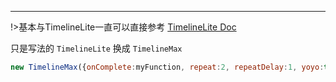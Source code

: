 ----

!>基本与TimelineLite一直可以直接参考 [TimelineLite Doc](Team/TweenMax/TimelineLite.md)

只是写法的 `TimelineLite`  换成 `TimelineMax`
```js
new TimelineMax({onComplete:myFunction, repeat:2, repeatDelay:1, yoyo:true});
```
